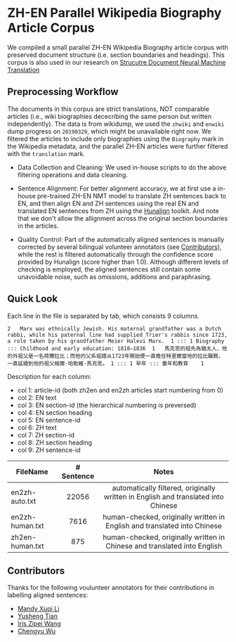 # ZH-EN Parallel Wikipedia Biography Article Corpus
We compiled a small parallel ZH-EN Wikipedia Biography article corpus with preserved document structure (i.e. section boundaries and headings). This corpus is also used in our research on [Strucutre Document Neural Machine Translation](https://github.com/JZ95/Exploiting-Document-Substructure-in-Neural-MT)

## Preprocessing Workflow
The documents in this corpus are strict translations, NOT comparable articles (i.e., wiki biographies dececribing the same person but written independently). The data is from wikidump, we used the `zhwiki` and `enwiki` dump progress on `20190329`, which might be unavailable right now. We filtered the articles to include only biographies using the `Biography` mark in the Wikipedia metadata, and the parallel ZH-EN articles were further filtered with the `translation` mark. 

- Data Collection and Cleaning: We used in-house scripts to do the above filtering operations and data cleaning.

- Sentence Alignment: For better alignment accuracy, we at first use a in-house pre-trained ZH-EN NMT model to translate ZH sentences back to EN, and then align EN and ZH sentences using the real EN and translated EN sentences from ZH using the [Hunalign](http://mokk.bme.hu/en/resources/hunalign/) toolkit. And note that we don't allow the allignment across the original section boundaries in the articles.

- Quality Control: Part of the automatically aligned sentences is manually corrected by several bilingual volunteer annotators (see 
[Contributors](##Contributors)), while the rest is filtered automatically through the confidence score provided by Hunalign (score higher than 1.0). Although different levels of checking is employed, the aligned sentences still contain some unavoidable noise, such as omissions, additions and paraphrasing. 


## Quick Look
Each line in the file is separated by tab, which consists 9 columns. 
```
2	Marx was ethnically Jewish. His maternal grandfather was a Dutch rabbi, while his paternal line had supplied Trier's rabbis since 1723, a role taken by his grandfather Meier Halevi Marx.	1 ::: 1	Biography ::: Childhood and early education: 1818–1836	1	馬克思的祖先為猶太人，他的外祖父是一名荷蘭拉比；而他的父系祖譜从1723年開始便一直擔任特里爾當地的拉比職務，一直延續到他的祖父梅爾·哈勒維·馬克思。	1 ::: 1	早年 ::: 童年和教育	1
```
Description for each column:

- col 1: article-id (both zh2en and en2zh articles start numbering from 0)
- col 2: EN text
- col 3: EN section-id (the hierarchical numbering is preversed)
- col 4: EN section heading
- col 5: EN sentence-id
- col 6: ZH text
- col 7: ZH section-id
- col 8: ZH section heading
- col 9: ZH sentence-id


| FileName       | # Sentence  |  Notes    |
| -------------  |:----------:|:-----------:|
| en2zh-auto.txt | 22056      |   automatically filtered, originally written in English and translated into Chinese  |
| en2zh-human.txt| 7616       |   human-checked,  originally written in English and translated into Chinese          |
| zh2en-human.txt| 875        |   human-checked,  originally written in Chinese and translated into English          |



## Contributors

Thanks for the following voulunteer annotators for their contributions in labelling aligned sentences:
- [Mandy Xuqi Li](https://github.com/Mandyli1996) 
- [Yusheng Tian](https://www.linkedin.com/in/yusheng-tian/)
- [Iris Zipei Wang](https://github.com/iriskarling)
- [Chengyu Wu](https://www.linkedin.com/in/城宇-吴-a60963191/)
